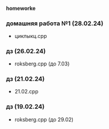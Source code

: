 #### homeworke
### домашняя работа №1 (28.02.24)
- циклыкц.cpp
### дз (26.02.24)
- roksberg.cpp (до 7.03)
### дз (21.02.24)
- 21.02.cpp
### дз (19.02.24)
- roksberg.cpp (до 29.02)
